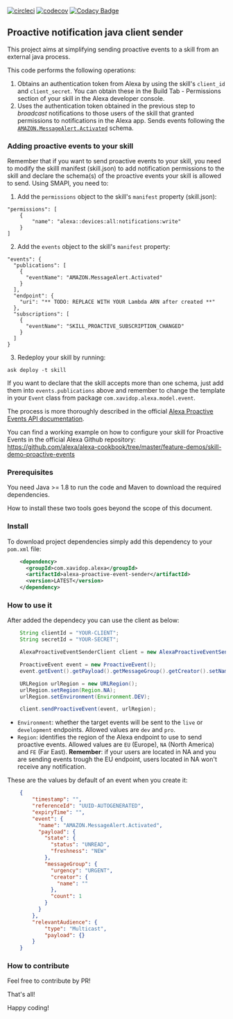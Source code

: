 [![circleci](https://circleci.com/gh/xavidop/alexa-proactive-event-sender.svg?style=shield )](https://app.circleci.com/pipelines/github/xavidop/alexa-proactive-event-sender)
[![codecov](https://codecov.io/gh/xavidop/alexa-proactive-event-sender/branch/master/graph/badge.svg)](https://codecov.io/gh/xavidop/alexa-proactive-event-sender)
[![Codacy Badge](https://api.codacy.com/project/badge/Grade/9f9d71d7893a4fac9f4a5888d3b5b1a0)](https://www.codacy.com/manual/xavierportillaedo/alexa-proactive-event-sender?utm_source=github.com&amp;utm_medium=referral&amp;utm_content=xavidop/alexa-proactive-event-sender&amp;utm_campaign=Badge_Grade)

## Proactive notification java client sender

This project aims at simplifying sending proactive events to a skill from an external java process. 

This code performs the following operations:
1. Obtains an authentication token from Alexa by using the skill's ```client_id``` and ```client_secret```. You can obtain these in the Build Tab - Permissions section of your skill in the Alexa developer console.
2. Uses the authentication token obtained in the previous step to *broadcast* notifications to those users of the skill that granted permissions to notifications in the Alexa app. Sends events following the [```AMAZON.MessageAlert.Activated```](https://developer.amazon.com/docs/smapi/schemas-for-proactive-events.html#message-alert) schema.

### Adding proactive events to your skill

Remember that if you want to send proactive events to your skill, you need to modify the skilll manifest (skill.json) to add notification permissions to the skill and declare the schema(s) of the proactive events your skill is allowed to send. Using SMAPI, you need to:

1. Add the ```permissions``` object to the skill's ```manifest``` property (skill.json):

<p>

    "permissions": [
        {
            "name": "alexa::devices:all:notifications:write"
        }
    ]

2. Add the ```events``` object to the skill's ```manifest``` property:

<p>

    "events": {
      "publications": [
        {
          "eventName": "AMAZON.MessageAlert.Activated"
        }
      ],
      "endpoint": {
        "uri": "** TODO: REPLACE WITH YOUR Lambda ARN after created **"
      },
      "subscriptions": [
        {
          "eventName": "SKILL_PROACTIVE_SUBSCRIPTION_CHANGED"
        }
      ]
    }

3. Redeploy your skill by running:

<p>

    ask deploy -t skill

If you want to declare that the skill accepts more than one schema, just add them into ```events.publications``` above and remember to change the template in your ```Event``` class from package ```com.xavidop.alexa.model.event```.

The process is more thoroughly described in the official [Alexa Proactive Events API documentation](https://developer.amazon.com/docs/smapi/proactive-events-api.html#onboard-smapi). 

You can find a working example on how to configure your skill for Proactive Events in the official Alexa Github repository: https://github.com/alexa/alexa-cookbook/tree/master/feature-demos/skill-demo-proactive-events

### Prerequisites

You need Java >= 1.8 to run the code and Maven to download the required dependencies.

How to install these two tools goes beyond the scope of this document.

### Install

To download project dependencies simply add this dependency to your ```pom.xml``` file:

```xml
    <dependency>
      <groupId>com.xavidop.alexa</groupId>
      <artifactId>alexa-proactive-event-sender</artifactId>
      <version>LATEST</version>
    </dependency>
```

### How to use it

After added the dependecy you can use the client as below:

```java
    String clientId = "YOUR-CLIENT";
    String secretId = "YOUR-SECRET";

    AlexaProactiveEventSenderClient client = new AlexaProactiveEventSenderClient(clientId, secretId);

    ProactiveEvent event = new ProactiveEvent();
    event.getEvent().getPayload().getMessageGroup().getCreator().setName("Test");

    URLRegion urlRegion = new URLRegion();
    urlRegion.setRegion(Region.NA);
    urlRegion.setEnvironment(Environment.DEV);

    client.sendProactiveEvent(event, urlRegion);
```
    
* ```Environment```: whether the target events will be sent to the ```live``` or ```development``` endpoints. Allowed values are ```dev``` and ```pro```.
* ```Region```: identifies the region of the Alexa endpoint to use to send proactive events. Allowed values are ```EU``` (Europe), ```NA``` (North America) and ```FE``` (Far East). **Remember**: if your users are located in NA and you are sending events trough the EU endpoint, users located in NA won't receive any notification.

These are the values by default of an event when you create it:

```json
    {
        "timestamp": "",
        "referenceId": "UUID-AUTOGENERATED",
        "expiryTime": "",
        "event": {
          "name": "AMAZON.MessageAlert.Activated",
          "payload": {
            "state": {
              "status": "UNREAD",
              "freshness": "NEW"
            },
            "messageGroup": {
              "urgency": "URGENT",
              "creator": {
                "name": ""
              },
              "count": 1
            }
          }
        },
        "relevantAudience": {
            "type": "Multicast",
            "payload": {}
        }
    }
```
### How to contribute

Feel free to contribute by PR!

That's all!

Happy coding!
